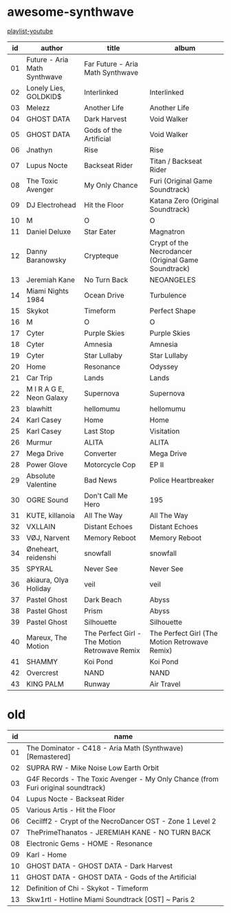 # awesome-synthwave

[playlist-youtube](https://www.youtube.com/playlist?list=PLvYUTIn8qT9awl9iJzYpfhoeZny94jdiV)

id | author | title | album
-|-|-|-
01 | Future - Aria Math Synthwave | Far Future - Aria Math Synthwave
02 | Lonely Lies, GOLDKID$ | Interlinked | Interlinked
03 | Melezz | Another Life | Another Life
04 | GHOST DATA | Dark Harvest | Void Walker
05 | GHOST DATA | Gods of the Artificial | Void Walker
06 | Jnathyn | Rise | Rise
07 | Lupus Nocte | Backseat Rider | Titan / Backseat Rider
08 | The Toxic Avenger | My Only Chance | Furi (Original Game Soundtrack)
09 | DJ Electrohead | Hit the Floor | Katana Zero (Original Soundtrack)
10 | M|O|O|N | Paris | MOON E.P.
11 | Daniel Deluxe | Star Eater | Magnatron
12 | Danny Baranowsky | Crypteque | Crypt of the Necrodancer (Original Game Soundtrack)
13 | Jeremiah Kane | No Turn Back | NEOANGELES
14 | Miami Nights 1984 | Ocean Drive | Turbulence
15 | Skykot | Timeform | Perfect Shape
16 | M|O|O|N | Dust | Particles E.P.
17 | Cyter | Purple Skies | Purple Skies
18 | Cyter | Amnesia | Amnesia
19 | Cyter | Star Lullaby | Star Lullaby
20 | Home | Resonance | Odyssey
21 | Car Trip | Lands | Lands
22 | M I R A G E, Neon Galaxy | Supernova | Supernova
23 | blawhitt | hellomumu | hellomumu
24 | Karl Casey | Home | Home
25 | Karl Casey | Last Stop | Visitation
26 | Murmur | ALITA | ALITA
27 | Mega Drive | Converter | Mega Drive
28 | Power Glove | Motorcycle Cop | EP II
29 | Absolute Valentine | Bad News | Police Heartbreaker
30 | OGRE Sound | Don't Call Me Hero | 195
31 | KUTE, killanoia | All The Way | All The Way
32 | VXLLAIN | Distant Echoes | Distant Echoes
33 | VØJ, Narvent | Memory Reboot | Memory Reboot
34 | Øneheart, reidenshi | snowfall | snowfall
35 | SPYRAL | Never See | Never See
36 | akiaura, Olya Holiday | veil | veil
37 | Pastel Ghost | Dark Beach | Abyss
38 | Pastel Ghost | Prism | Abyss
39 | Pastel Ghost | Silhouette | Silhouette
40 | Mareux, The Motion | The Perfect Girl - The Motion Retrowave Remix | The Perfect Girl (The Motion Retrowave Remix)
41 | SHAMMY | Koi Pond | Koi Pond
42 | Overcrest | NAND | NAND
43 | KING PALM | Runway | Air Travel

# old

id | name
-|-
01 | The Dominator - C418 - Aria Math (Synthwave) [Remastered]
02 | SUPRA RW - Mike Noise Low Earth Orbit
03 | G4F Records - The Toxic Avenger - My Only Chance (from Furi original soundtrack)
04 | Lupus Nocte - Backseat Rider
05 | Various Artis - Hit the Floor
06 | Cecilff2 - Crypt of the NecroDancer OST - Zone 1 Level 2
07 | ThePrimeThanatos - JEREMIAH KANE - NO TURN BACK
08 | Electronic Gems - HOME - Resonance
09 | Karl - Home
10 | GHOST DATA - GHOST DATA - Dark Harvest
11 | GHOST DATA - GHOST DATA - Gods of the Artificial
12 | Definition of Chi - Skykot - Timeform
13 | Skw1rtl - Hotline Miami Soundtrack [OST] ~ Paris 2
